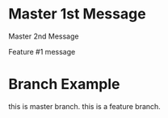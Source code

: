 # Master 1st Message

Master 2nd Message

Feature #1 message

# Branch Example

this is master branch.
this is a feature branch.

